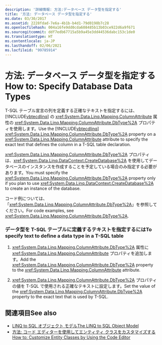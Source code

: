 ```yaml
---
description: '詳細情報: 方法:データベース データ型を指定する'
title: '方法: データベース データ型を指定する'
ms.date: 03/30/2017
ms.assetid: 2228fdad-7e6a-4b1b-b4d1-79d0198b7c28
ms.openlocfilehash: 004a16fe9dd0cda608485b13b03ce922d6a9f671
ms.sourcegitcommit: ddf7edb67715a5b9a45e3dd44536dabc153c1de0
ms.translationtype: HT
ms.contentlocale: ja-JP
ms.lasthandoff: 02/06/2021
ms.locfileid: "99785914"
---
```

# <a name="how-to-specify-database-data-types"></a><span data-ttu-id="eb32f-103">方法: データベース データ型を指定する</span><span class="sxs-lookup"><span data-stu-id="eb32f-103">How to: Specify Database Data Types</span></span>

<span data-ttu-id="eb32f-104">T-SQL テーブル宣言の列を定義する正確なテキストを指定するには、[!INCLUDE[vbtecdlinq](../../../../../../includes/vbtecdlinq-md.md)] の <xref:System.Data.Linq.Mapping.ColumnAttribute> 属性の <xref:System.Data.Linq.Mapping.ColumnAttribute.DbType%2A> プロパティを使用します。</span><span class="sxs-lookup"><span data-stu-id="eb32f-104">Use the [!INCLUDE[vbtecdlinq](../../../../../../includes/vbtecdlinq-md.md)] <xref:System.Data.Linq.Mapping.ColumnAttribute.DbType%2A> property on a <xref:System.Data.Linq.Mapping.ColumnAttribute> attribute to specify the exact text that defines the column in a T-SQL table declaration.</span></span>  
  
 <span data-ttu-id="eb32f-105"><xref:System.Data.Linq.Mapping.ColumnAttribute.DbType%2A> プロパティは、<xref:System.Data.Linq.DataContext.CreateDatabase%2A> を使用してデータベースのインスタンスを作成することを予定している場合のみ指定する必要があります。</span><span class="sxs-lookup"><span data-stu-id="eb32f-105">You must specify the <xref:System.Data.Linq.Mapping.ColumnAttribute.DbType%2A> property only if you plan to use <xref:System.Data.Linq.DataContext.CreateDatabase%2A> to create an instance of the database.</span></span>  
  
 <span data-ttu-id="eb32f-106">コード例については、「<xref:System.Data.Linq.Mapping.ColumnAttribute.DbType%2A>」を参照してください。</span><span class="sxs-lookup"><span data-stu-id="eb32f-106">For code examples, see <xref:System.Data.Linq.Mapping.ColumnAttribute.DbType%2A>.</span></span>  
  
### <a name="to-specify-text-to-define-a-data-type-in-a-t-sql-table"></a><span data-ttu-id="eb32f-107">データ型を T-SQL テーブルに定義するテキストを指定するには</span><span class="sxs-lookup"><span data-stu-id="eb32f-107">To specify text to define a data type in a T-SQL table</span></span>  
  
1. <span data-ttu-id="eb32f-108"><xref:System.Data.Linq.Mapping.ColumnAttribute.DbType%2A> 属性に <xref:System.Data.Linq.Mapping.ColumnAttribute> プロパティを追加します。</span><span class="sxs-lookup"><span data-stu-id="eb32f-108">Add the <xref:System.Data.Linq.Mapping.ColumnAttribute.DbType%2A> property to the <xref:System.Data.Linq.Mapping.ColumnAttribute> attribute.</span></span>  
  
2. <span data-ttu-id="eb32f-109"><xref:System.Data.Linq.Mapping.ColumnAttribute.DbType%2A> プロパティの値を T-SQL で使用される正確なテキストに設定します。</span><span class="sxs-lookup"><span data-stu-id="eb32f-109">Set the value of the <xref:System.Data.Linq.Mapping.ColumnAttribute.DbType%2A> property to the exact text that is used by T-SQL.</span></span>  
  
## <a name="see-also"></a><span data-ttu-id="eb32f-110">関連項目</span><span class="sxs-lookup"><span data-stu-id="eb32f-110">See also</span></span>

- [<span data-ttu-id="eb32f-111">LINQ to SQL オブジェクト モデル</span><span class="sxs-lookup"><span data-stu-id="eb32f-111">The LINQ to SQL Object Model</span></span>](the-linq-to-sql-object-model.md)
- [<span data-ttu-id="eb32f-112">方法: コード エディターを使用してエンティティ クラスをカスタマイズする</span><span class="sxs-lookup"><span data-stu-id="eb32f-112">How to: Customize Entity Classes by Using the Code Editor</span></span>](how-to-customize-entity-classes-by-using-the-code-editor.md)
